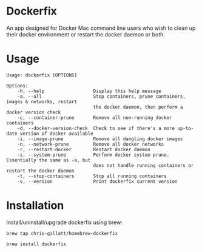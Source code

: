 # Dockerfix
An app designed for Docker Mac command line users who wish to clean up their docker environment or restart the docker daemon or both.

# Usage
```
Usage: dockerfix [OPTIONS]

Options:
    -h, --help                  Display this help message
    -a, --all                   Stop containers, prune containers, images & networks, restart
                                the docker daemon, then perform a docker version check
    -c, --container-prune       Remove all non-running docker containers
    -d, --docker-version-check  Check to see if there's a more up-to-date version of docker available
    -i, --image-prune           Remove all dangling docker images
    -n, --network-prune         Remove all docker networks
    -r, --restart-docker        Restart docker daemon
    -s, --system-prune          Perform docker system prune.  Essentially the same as -a, but
                                does not handle running containers or restart the docker daemon
    -t, --stop-containers       Stop all running containers
    -v, --version               Print dockerfix current version
```

# Installation
Install/uninstall/upgrade dockerfix using brew:

`brew tap chris-gillatt/homebrew-dockerfix` 

`brew install dockerfix`